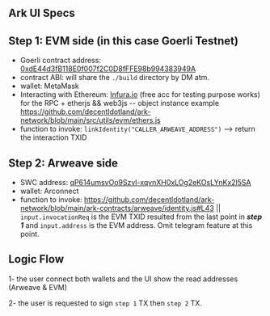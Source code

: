 ## Ark UI Specs

## Step 1: EVM side (in this case Goerli Testnet)

- Goerli contract address: [0xdE44d3fB118E0f007f2C0D8fFFE98b994383949A](https://goerli.etherscan.io/address/0xde44d3fb118e0f007f2c0d8fffe98b994383949a)
- contract ABI: will share the `./build` directory by DM atm.
- wallet: MetaMask
- Interacting with Ethereum: [Infura.io](https://infura.io) (free acc for testing purpose works) for the RPC + etherjs && web3js -- object instance example https://github.com/decentldotland/ark-network/blob/main/src/utils/evm/ethers.js
- function to invoke: `linkIdentity("CALLER_ARWEAVE_ADDRESS")` --> return the interaction TXID

## Step 2: Arweave side
- SWC address: [qP614umsvOo9Szvl-xqvnXH0xLOg2eKOsLYnKx2l5SA](https://viewblock.io/arweave/address/qP614umsvOo9Szvl-xqvnXH0xLOg2eKOsLYnKx2l5SA)
- wallet: Arconnect
- function to invoke: https://github.com/decentldotland/ark-network/blob/main/ark-contracts/arweave/identity.js#L43 || `input.invocationReq` is the EVM TXID resulted from the last point in ***step 1*** and `input.address` is the EVM address. Omit telegram feature at this point.

## Logic Flow
1- the user connect both wallets and the UI show the read addresses (Arweave & EVM)

2- the user is requested to sign `step 1` TX then `step 2` TX.
